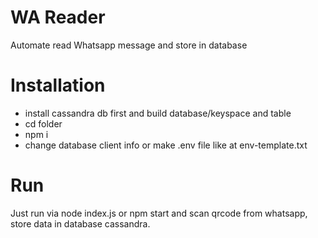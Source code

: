 # WA Reader
Automate read Whatsapp message and store in database

# Installation
- install cassandra db first and build database/keyspace and table
- cd folder
- npm i
- change database client info or make .env file like at env-template.txt

# Run
Just run via node index.js or npm start and scan qrcode from whatsapp, store data in database cassandra.
